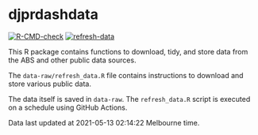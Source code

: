 
<!-- README.md is generated from README.Rmd. Please edit that file -->

# djprdashdata

<!-- badges: start -->

[![R-CMD-check](https://github.com/djpr-data/djprdashdata/workflows/R-CMD-check/badge.svg)](https://github.com/djpr-data/djprdashdata/actions)
[![refresh-data](https://github.com/djpr-data/djprdashdata/workflows/refresh-data/badge.svg)](https://github.com/djpr-data/djprdashdata/actions)
<!-- badges: end -->

This R package contains functions to download, tidy, and store data from
the ABS and other public data sources.

The `data-raw/refresh_data.R` file contains instructions to download and
store various public data.

The data itself is saved in `data-raw`. The `refresh_data.R` script is
executed on a schedule using GitHub Actions.

Data last updated at 2021-05-13 02:14:22 Melbourne time.
